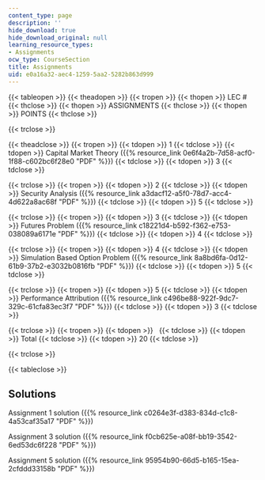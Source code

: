 ```yaml
---
content_type: page
description: ''
hide_download: true
hide_download_original: null
learning_resource_types:
- Assignments
ocw_type: CourseSection
title: Assignments
uid: e0a16a32-aec4-1259-5aa2-5282b863d999
---
```


{{< tableopen >}}
{{< theadopen >}}
{{< tropen >}}
{{< thopen >}}
LEC #
{{< thclose >}}
{{< thopen >}}
ASSIGNMENTS
{{< thclose >}}
{{< thopen >}}
POINTS
{{< thclose >}}

{{< trclose >}}

{{< theadclose >}}
{{< tropen >}}
{{< tdopen >}}
1
{{< tdclose >}}
{{< tdopen >}}
Capital Market Theory ({{% resource_link 0e6f4a2b-7d58-acf0-1f88-c602bc6f28e0 "PDF" %}})
{{< tdclose >}}
{{< tdopen >}}
3
{{< tdclose >}}

{{< trclose >}}
{{< tropen >}}
{{< tdopen >}}
2
{{< tdclose >}}
{{< tdopen >}}
Security Analysis ({{% resource_link a3dacf12-a5f0-78d7-acc4-4d622a8ac68f "PDF" %}})
{{< tdclose >}}
{{< tdopen >}}
5
{{< tdclose >}}

{{< trclose >}}
{{< tropen >}}
{{< tdopen >}}
3
{{< tdclose >}}
{{< tdopen >}}
Futures Problem ({{% resource_link c18221d4-b592-f362-e753-038089a6171e "PDF" %}})
{{< tdclose >}}
{{< tdopen >}}
4
{{< tdclose >}}

{{< trclose >}}
{{< tropen >}}
{{< tdopen >}}
4
{{< tdclose >}}
{{< tdopen >}}
Simulation Based Option Problem ({{% resource_link 8a8bd6fa-0d12-61b9-37b2-e3032b0816fb "PDF" %}})
{{< tdclose >}}
{{< tdopen >}}
5
{{< tdclose >}}

{{< trclose >}}
{{< tropen >}}
{{< tdopen >}}
5
{{< tdclose >}}
{{< tdopen >}}
Performance Attribution ({{% resource_link c496be88-922f-9dc7-329c-61cfa83ec3f7 "PDF" %}})
{{< tdclose >}}
{{< tdopen >}}
3
{{< tdclose >}}

{{< trclose >}}
{{< tropen >}}
{{< tdopen >}}
 
{{< tdclose >}}
{{< tdopen >}}
Total
{{< tdclose >}}
{{< tdopen >}}
20
{{< tdclose >}}

{{< trclose >}}

{{< tableclose >}}

Solutions
---------

Assignment 1 solution ({{% resource_link c0264e3f-d383-834d-c1c8-4a53caf35a17 "PDF" %}})

Assignment 3 solution ({{% resource_link f0cb625e-a08f-bb19-3542-6ed53dc6f228 "PDF" %}})

Assignment 5 solution ({{% resource_link 95954b90-66d5-b165-15ea-2cfddd33158b "PDF" %}})